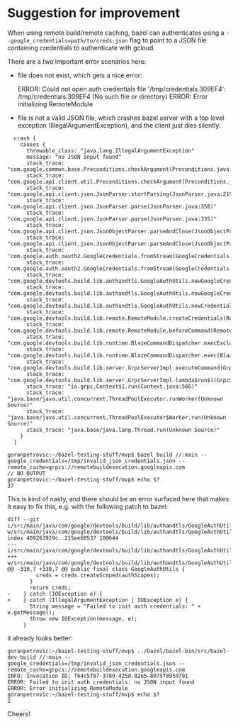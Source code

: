 # Suggestion for improvement

When using remote build/remote caching, bazel can authenticates using a
`--google_credentials=path/to/creds.json` flag to point to a JSON file
containing credentials to authenticate with gcloud.

There are a two important error scenarios here:

* file does not exist, which gets a nice error:

  ERROR: Could not open auth credentials file '/tmp/credentials.309EF4':
  /tmp/credentials.309EF4 (No such file or directory)
  ERROR: Error initializing RemoteModule

* file is not a valid JSON file, which crashes bazel server with a top level
    exception (IllegalArgumentException), and the client just dies silently:

```
  crash {
    causes {
      throwable_class: "java.lang.IllegalArgumentException"
      message: "no JSON input found"
      stack_trace: "com.google.common.base.Preconditions.checkArgument(Preconditions.java:145)"
      stack_trace: "com.google.api.client.util.Preconditions.checkArgument(Preconditions.java:47)"
      stack_trace: "com.google.api.client.json.JsonParser.startParsing(JsonParser.java:215)"
      stack_trace: "com.google.api.client.json.JsonParser.parse(JsonParser.java:358)"
      stack_trace: "com.google.api.client.json.JsonParser.parse(JsonParser.java:335)"
      stack_trace: "com.google.api.client.json.JsonObjectParser.parseAndClose(JsonObjectParser.java:79)"
      stack_trace: "com.google.api.client.json.JsonObjectParser.parseAndClose(JsonObjectParser.java:73)"
      stack_trace: "com.google.auth.oauth2.GoogleCredentials.fromStream(GoogleCredentials.java:162)"
      stack_trace: "com.google.auth.oauth2.GoogleCredentials.fromStream(GoogleCredentials.java:139)"
      stack_trace: "com.google.devtools.build.lib.authandtls.GoogleAuthUtils.newGoogleCredentialsFromFile(GoogleAuthUtils.java:328)"
      stack_trace: "com.google.devtools.build.lib.authandtls.GoogleAuthUtils.newGoogleCredentials(GoogleAuthUtils.java:300)"
      stack_trace: "com.google.devtools.build.lib.authandtls.GoogleAuthUtils.newCredentials(GoogleAuthUtils.java:265)"
      stack_trace: "com.google.devtools.build.lib.remote.RemoteModule.createCredentials(RemoteModule.java:1099)"
      stack_trace: "com.google.devtools.build.lib.remote.RemoteModule.beforeCommand(RemoteModule.java:359)"
      stack_trace: "com.google.devtools.build.lib.runtime.BlazeCommandDispatcher.execExclusively(BlazeCommandDispatcher.java:395)"
      stack_trace: "com.google.devtools.build.lib.runtime.BlazeCommandDispatcher.exec(BlazeCommandDispatcher.java:240)"
      stack_trace: "com.google.devtools.build.lib.server.GrpcServerImpl.executeCommand(GrpcServerImpl.java:550)"
      stack_trace: "com.google.devtools.build.lib.server.GrpcServerImpl.lambda$run$1(GrpcServerImpl.java:614)"
      stack_trace: "io.grpc.Context$1.run(Context.java:566)"
      stack_trace: "java.base/java.util.concurrent.ThreadPoolExecutor.runWorker(Unknown Source)"
      stack_trace: "java.base/java.util.concurrent.ThreadPoolExecutor$Worker.run(Unknown Source)"
      stack_trace: "java.base/java.lang.Thread.run(Unknown Source)"
    }
  }
```

```
goranpetrovic:~/bazel-testing-stuff/mvp$ bazel build //:main --google_credentials=/tmp/invalid_json_credentials.json --remote_cache=grpcs://remotebuildexecution.googleapis.com
// NO OUTPUT
goranpetrovic:~/bazel-testing-stuff/mvp$ echo $?
37
```

This is kind of nasty, and there should be an error surfaced here that makes it
easy to fix this, e.g. with the following patch to bazel:

```
diff --git i/src/main/java/com/google/devtools/build/lib/authandtls/GoogleAuthUtils.java w/src/main/java/com/google/devtools/build/lib/authandtls/GoogleAuthUtils.java
index 409263929c..215ee60537 100644
--- i/src/main/java/com/google/devtools/build/lib/authandtls/GoogleAuthUtils.java
+++ w/src/main/java/com/google/devtools/build/lib/authandtls/GoogleAuthUtils.java
@@ -330,7 +330,7 @@ public final class GoogleAuthUtils {
         creds = creds.createScoped(authScopes);
       }
       return creds;
-    } catch (IOException e) {
+    } catch (IllegalArgumentException | IOException e) {
       String message = "Failed to init auth credentials: " + e.getMessage();
       throw new IOException(message, e);
     }
```

it already looks better:
```
goranpetrovic:~/bazel-testing-stuff/mvp$ ../bazel/bazel-bin/src/bazel-dev build //:main --google_credentials=/tmp/invalid_json_credentials.json --remote_cache=grpcs://remotebuildexecution.googleapis.com
INFO: Invocation ID: f64c5f87-3789-425d-82e5-8075f895d791
ERROR: Failed to init auth credentials: no JSON input found
ERROR: Error initializing RemoteModule
goranpetrovic:~/bazel-testing-stuff/mvp$ echo $?
2
```

Cheers!
